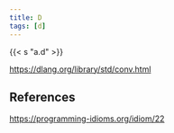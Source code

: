 ```yaml
---
title: D
tags: [d]
---
```


{{< s "a.d" >}}

<https://dlang.org/library/std/conv.html>

## References

<https://programming-idioms.org/idiom/22>

